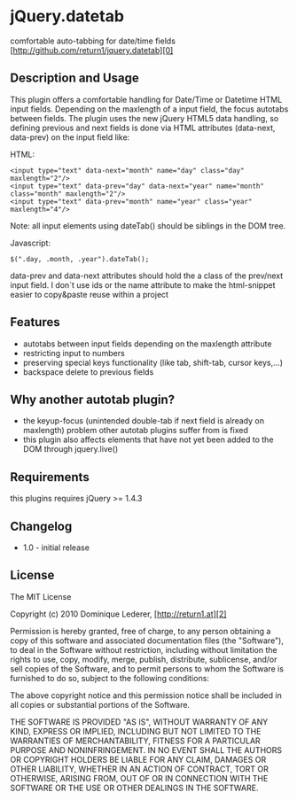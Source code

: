  jQuery.datetab
=================
comfortable auto-tabbing for date/time fields
[http://github.com/return1/jquery.datetab][0]

Description and Usage
---------------------

This plugin offers a comfortable handling for Date/Time or Datetime HTML input fields. Depending on the maxlength of a input field, the focus autotabs between fields. The plugin uses the new jQuery HTML5 data handling, so defining previous and next fields is done
via HTML attributes (data-next, data-prev) on the input field like:

HTML:

    <input type="text" data-next="month" name="day" class="day" maxlength="2"/>
    <input type="text" data-prev="day" data-next="year" name="month" class="month" maxlength="2"/>
    <input type="text" data-prev="month" name="year" class="year" maxlength="4"/>

Note: all input elements using dateTab() should be siblings in the DOM tree.

Javascript:

    $(".day, .month, .year").dateTab();

data-prev and data-next attributes should hold the a class of the prev/next input field. I don´t use ids or the name attribute to make the html-snippet easier to copy&paste reuse within a project

Features
--------

* autotabs between input fields depending on the maxlength attribute
* restricting input to numbers
* preserving special keys functionality (like tab, shift-tab, cursor keys,...)
* backspace delete to previous fields

Why another autotab plugin?
---------------------------

* the keyup-focus (unintended double-tab if next field is already on maxlength) problem other autotab plugins suffer from is fixed
* this plugin also affects elements that have not yet been added to the DOM through jquery.live()


Requirements
------------

this plugins requires jQuery >= 1.4.3

Changelog
---------

* 1.0 - initial release


License
-------

The MIT License

Copyright (c) 2010 Dominique Lederer, [http://return1.at][2]

Permission is hereby granted, free of charge, to any person obtaining
a copy of this software and associated documentation files (the
"Software"), to deal in the Software without restriction, including
without limitation the rights to use, copy, modify, merge, publish,
distribute, sublicense, and/or sell copies of the Software, and to
permit persons to whom the Software is furnished to do so, subject to
the following conditions:

The above copyright notice and this permission notice shall be
included in all copies or substantial portions of the Software.

THE SOFTWARE IS PROVIDED "AS IS", WITHOUT WARRANTY OF ANY KIND,
EXPRESS OR IMPLIED, INCLUDING BUT NOT LIMITED TO THE WARRANTIES OF
MERCHANTABILITY, FITNESS FOR A PARTICULAR PURPOSE AND
NONINFRINGEMENT. IN NO EVENT SHALL THE AUTHORS OR COPYRIGHT HOLDERS BE
LIABLE FOR ANY CLAIM, DAMAGES OR OTHER LIABILITY, WHETHER IN AN ACTION
OF CONTRACT, TORT OR OTHERWISE, ARISING FROM, OUT OF OR IN CONNECTION
WITH THE SOFTWARE OR THE USE OR OTHER DEALINGS IN THE SOFTWARE.

[0]: http://github.com/return1/jquery.datetab "jQuery.datetab"
[1]: http://www.mathachew.com/sandbox/jquery-autotab/ "jQuery.autotab"
[2]: http://return1.at/ "return1"